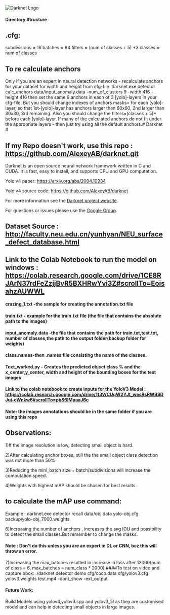 ![Darknet Logo](http://pjreddie.com/media/files/darknet-black-small.png)
#### Directory Structure

## .cfg:
subdivisions = 16
batches = 64
filters = (num of classes + 5) *3
classes = num of classes
## To re calculate anchors
Only if you are an expert in neural detection networks - recalculate anchors for your dataset for width and height from cfg-file: darknet.exe detector calc_anchors data/input_anomaly.data -num_of_clusters 9 -width 416 -height 416 then set the same 9 anchors in each of 3 [yolo]-layers in your cfg-file. But you should change indexes of anchors masks= for each [yolo]-layer, so that 1st-[yolo]-layer has anchors larger than 60x60, 2nd larger than 30x30, 3rd remaining. Also you should change the filters=(classes + 5)*<number of mask> before each [yolo]-layer. If many of the calculated anchors do not fit under the appropriate layers - then just try using all the default anchors.# Darknet #
## If my Repo  doesn't work, use this repo : https://github.com/AlexeyAB/darknet.git
Darknet is an open source neural network framework written in C and CUDA. It is fast, easy to install, and supports CPU and GPU computation.

Yolo v4 paper: https://arxiv.org/abs/2004.10934

Yolo v4 source code: https://github.com/AlexeyAB/darknet

For more information see the [Darknet project website](http://pjreddie.com/darknet).

For questions or issues please use the [Google Group](https://groups.google.com/forum/#!forum/darknet).

## Dataset Source : http://faculty.neu.edu.cn/yunhyan/NEU_surface_defect_database.html

## Link to the Colab Notebook to run the model on windows : https://colab.research.google.com/drive/1CE8RJArN37rdFeZzjjBvR5BXHRwYvi3Z#scrollTo=EoisahzAUWWL

#### crazing_1.txt -the sample for creating the annotation.txt file

#### train.txt - example for the train.txt file (the file that contains the absolute path to the images)

#### input_anomaly.data -the file that contains the path for train.txt,test.txt, number of classes,the path to the output folder(backup folder for weights)

#### class.names-then .names file consisting the name of the classes.

#### Text_worked.py - Creates the predicted object class % and the x_center,y_center, width and height of the bounding boxes for the test images

#### Link to the colab notebook to create inputs for the YoloV3 Model : https://colab.research.google.com/drive/1f3WCUqW2YJt_wesRsRWBSDJui-eWnkw6#scrollTo=pbS6IMpaaJ6e

#### Note: the images annotations should be in the same folder if you are using this repo

## Observations:

1)If the image resolution is low, detecting small object is hard.

2)After calculating anchor boxes, still the the small object class detection was not more than 50%

3)Reducing the mini_batch size = batch/subdivisions will increase the computation speed.

4)Weights with highest mAP should be chosen for best results.
## to calculate the mAP use command:
Example : darknet.exe detector recall data/obj.data yolo-obj.cfg backup\yolo-obj_7000.weights


6)Increasing the number of anchors , increases the avg IOU and possibility to detect the small classes.But remember to change the masks.
#### Note : Don't do this unless you are an expert in DL or CNN, bcz this will throw an error.
7)Increasing the max_batches resulted in increase in loss after 12000(num of class = 6, max_batches = num_class * 2000)
####To test on video and capture bbox:
./darknet detector demo cfg/coco.data cfg/yolov3.cfg yolov3.weights test.mp4 -dont_show -ext_output
#### Future Work:
Build Models using yolov4,yolov3.spp and yolov3_5l as they are customised model and can help in detecting small objects in large images.
